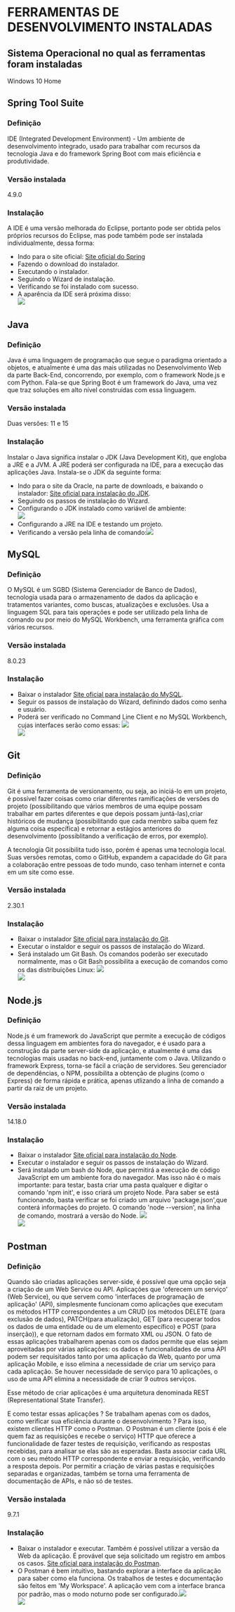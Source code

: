 <h1>FERRAMENTAS DE DESENVOLVIMENTO INSTALADAS</H1>
<h2>Sistema Operacional no qual as ferramentas foram instaladas</h2>
<p>Windows 10 Home</p>
<h2>Spring Tool Suite</h2>
<h3>Definição</h3>
<p>IDE (Integrated Development Environment) - Um ambiente de desenvolvimento integrado, usado para trabalhar com recursos da tecnologia Java e do framework Spring Boot com mais eficiência e produtividade.</p>
<h3>Versão instalada</h3>
<p>4.9.0</p>
<h3>Instalação</h3>
<p>A IDE é uma versão melhorada do Eclipse, portanto pode ser obtida pelos próprios recursos do Eclipse, mas pode também pode ser instalada individualmente, dessa forma:</p>
<ul>
    <li>Indo para o site oficial: <a href='https://spring.io/tools' target='_blank'>Site oficial do Spring</a></li>
    <li>Fazendo o download do instalador.</li>
    <li>Executando o instalador.</li>
    <li>Seguindo o Wizard de instalação.</li>
    <li>Verificando se foi instalado com sucesso.</li>
    <li>A aparência da IDE será próxima disso:<br>
     <img src="src/spring.JPG"/>
    </li>

</ul>
<h2>Java</h2>
<h3>Definição</h3>
<p>Java é uma linguagem de programação que segue o paradigma orientado a objetos, e atualmente é uma das mais utilizadas no Desenvolvimento Web da parte Back-End, concorrendo, por exemplo, com o framework Node.js e com Python. Fala-se que Spring Boot é um framework do Java, uma vez que traz soluções em alto nível construídas com essa linguagem.</p>
<h3>Versão instalada</h3>
<p>Duas versões: 11 e 15</p>
<h3>Instalação</h3>
<p>Instalar o Java significa instalar o JDK (Java Development Kit), que engloba a JRE e a JVM. A JRE poderá ser configurada na IDE, para a execução das aplicações Java. Instala-se o JDK da seguinte forma:</p>
<ul>
    <li>Indo para o site da Oracle, na parte de downloads, e baixando o instalador:  <a href='https://www.oracle.com/java/technologies/downloads/'target='_blank'>Site oficial para instalação do JDK</a>.</li>
    <li>Seguindo os passos de instalação do Wizard.</li>
    <li>Configurando o JDK instalado como variável de ambiente:<br>
     <img src="src/var.JPG"/>
    </li>
    <li>Configurando a JRE na IDE e testando um projeto.</li>
    <li>Verificando a versão pela linha de comando:<img src='src/cmd.JPG'>
    </li>
</ul>

<h2>MySQL</h2>
<h3>Definição</h3>
<p>O MySQL é um SGBD (Sistema Gerenciador de Banco de Dados), tecnologia usada para o armazenamento de dados da aplicação e tratamentos variantes, como buscas, atualizações e exclusões. Usa a linguagem SQL para tais operações e pode ser utilizado pela linha de comando ou por meio do MySQL Workbench, uma ferramenta gráfica com vários recursos.</p>
<h3>Versão instalada</h3>
<p>8.0.23</p>
<h3>Instalação</h3>
<ul>
    <li>Baixar o instalador  <a href='https://dev.mysql.com/downloads/installer/'target='_blank'>Site oficial para instalação do MySQL</a>.</li>
    <li>Seguir os passos de instalação do Wizard, definindo dados como senha e usuário.</li>
    <li>Poderá ser verificado no Command Line Client e no MySQL Workbench, cujas interfaces serão como essas: <img src='src/clc.JPG'><br><img src='src/wkb.JPG'>
    </li>
    
</ul>

<h2>Git</h2>
<h3>Definição</h3>
<p>Git é uma ferramenta de versionamento, ou seja, ao iniciá-lo em um projeto, é possível fazer coisas como criar diferentes ramificações de versões do projeto (possibilitando que vários membros de uma equipe possam trabalhar em partes diferentes e que depois possam juntá-las),criar históricos de mudança (possibilitando que cada membro saiba quem fez alguma coisa específica) e retornar a estágios anteriores do desenvolvimento (possiblitando a verificação de erros, por exemplo).</p>
<p>A tecnologia Git possibilita tudo isso, porém é apenas uma tecnologia local. Suas versões remotas, como o GitHub, expandem a capacidade do Git para a colaboração entre pessoas de todo mundo, caso tenham internet e conta em um site como esse. </p>
<h3>Versão instalada</h3>
<p>2.30.1</p>
<h3>Instalação</h3>
<ul>
    <li>Baixar o instalador  <a href='https://git-scm.com/downloads'target='_blank'>Site oficial para instalação do Git</a>.</li>
    <li>Executar o instaldor e seguir os passos de instalação do Wizard.</li>
    <li>Será instalado um Git Bash. Os comandos poderão ser executado normalmente, mas o Git Bash possibilita a execução de comandos como os das distribuições Linux: <img src='src/git.JPG'><br><img src='src/g-v.JPG'>
    </li>
    
</ul>

<h2>Node.js</h2>
<h3>Definição</h3>
<p> Node.js é um framework do JavaScript que permite a execução de códigos dessa linguagem em ambientes fora do navegador, e é usado para a construção da parte server-side da aplicação, e atualmente é uma das tecnologias mais usadas no back-end, juntamente com o Java. Utilizando o framework Express, torna-se fácil a criação de servidores. Seu gerenciador de dependências, o NPM, possibilita a obtenção de plugins (como o Express) de forma rápida e prática, apenas utlizando a linha de comando a partir da raiz de um projeto.</p>
<h3>Versão instalada</h3>
<p>14.18.0</p>
<h3>Instalação</h3>
<ul>
    <li>Baixar o instalador  <a href='https://nodejs.org/en/'target='_blank'>Site oficial para instalação do Node</a>.</li>
    <li>Executar o instalador e seguir os passos de instalação do Wizard.</li>
    <li>Será instalado um bash do Node, que permitirá a execução de código JavaScript em um ambiente fora do navegador. Mas isso não é o mais importante: para testar, basta criar uma pasta qualquer e digitar o comando 'npm init', e isso criará um projeto Node. Para saber se está funcionando, basta verificar se foi criado um arquivo 'package.json',que conterá informações do projeto. O comando 'node --version', na linha de comando, mostrará a versão do Node. <img src='src/node-site.JPG'><br><img src='src/node-version.JPG'>
    </li>
    
</ul>

<h2>Postman</h2>
<h3>Definição</h3>
<p>Quando são criadas aplicações server-side, é possível que uma opção seja a criação de um Web Service ou API. Aplicações que 'oferecem um serviço' (Web Service), ou que servem como 'interfaces de programação de aplicação' (API), simplesmente funcionam como aplicações que executam os métodos HTTP correspondentes a um CRUD (os métodos DELETE (para exclusão de dados), PATCH(para atualização), GET (para recuperar todos os dados de uma entidade ou de um elemento específico) e POST (para inserção)), e que retornam dados em formato XML ou JSON. O fato de essas aplicações trabalharem apenas com os dados permite que elas sejam aproveitadas por várias aplicações: os dados e funcionalidades de uma API podem ser requisitados tanto por uma aplicação da Web, quanto por uma aplicação Mobile, e isso elimina a necessidade de criar um serviço para cada aplicação. Se houver necessidade de serviço para 10 aplicações, o uso de uma API elimina a necessidade de criar 9 outros serviços.</p>
<p>Esse método de criar aplicações é uma arquitetura denominada REST (Representational State Transfer).</p>
<p>E como testar essas aplicações ? Se trabalham apenas com os dados, como verificar sua eficiência durante o desenvolvimento ? Para isso, existem clientes HTTP como o Postman. O Postman é um cliente (pois é ele quem faz as requisições e recebe o serviço) HTTP que oferece a funcionalidade de fazer testes de requisição, verificando as respostas recebidas, para analisar se elas são as esperadas. Basta associar cada URL com o seu método HTTP correspondente e enviar a requisição, verificando a resposta depois. Por permitir a criação de várias pastas e requisições separadas e organizadas, também se torna uma ferramenta de documentação de APIs, e não só de testes.</p>
<h3>Versão instalada</h3>
<p>9.7.1</p>
<h3>Instalação</h3>
<ul>
    <li>Baixar o instalador e executar. Também é possível utilizar a versão da Web da aplicação. É provável que seja solicitado um registro em ambos os casos. <a href='https://www.postman.com/downloads/'target='_blank'>Site oficial para instalação do Postman</a>.</li>
    <li>O Postman é bem intuitivo, bastando explorar a interface da aplicação para saber como ela funciona. Os trabalhos de testes e documentação são feitos em 'My Workspace'. A aplicação vem com a interface branca por padrão, mas o modo noturno pode ser configurado.<img src='src/postman-inst.JPG'><br><img src='src/postman-int.JPG'>
    </li>
    
</ul>
